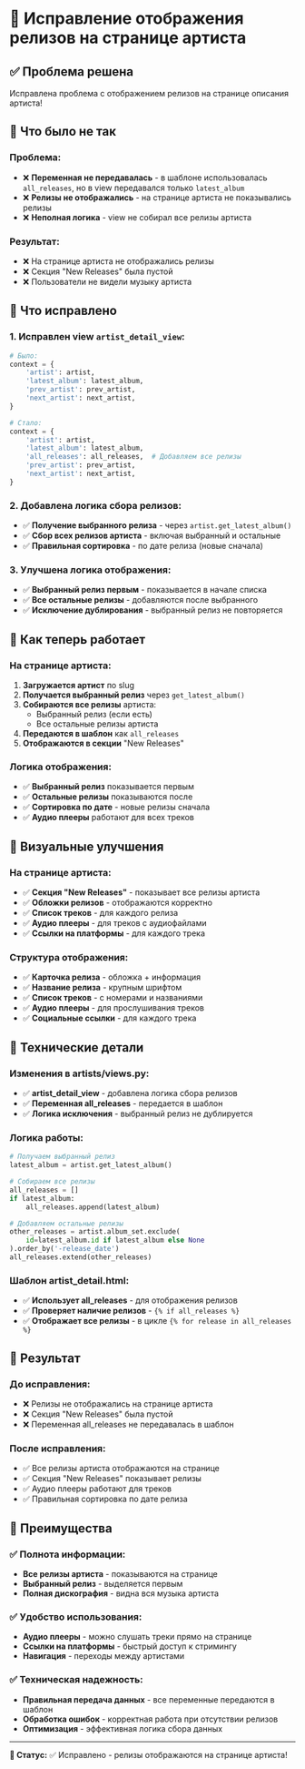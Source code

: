 # 🎵 Исправление отображения релизов на странице артиста

## ✅ Проблема решена

Исправлена проблема с отображением релизов на странице описания артиста!

## 🐛 Что было не так

### Проблема:
- ❌ **Переменная не передавалась** - в шаблоне использовалась `all_releases`, но в view передавался только `latest_album`
- ❌ **Релизы не отображались** - на странице артиста не показывались релизы
- ❌ **Неполная логика** - view не собирал все релизы артиста

### Результат:
- ❌ На странице артиста не отображались релизы
- ❌ Секция "New Releases" была пустой
- ❌ Пользователи не видели музыку артиста

## 🚀 Что исправлено

### 1. Исправлен view `artist_detail_view`:
```python
# Было:
context = {
    'artist': artist,
    'latest_album': latest_album,
    'prev_artist': prev_artist,
    'next_artist': next_artist,
}

# Стало:
context = {
    'artist': artist,
    'latest_album': latest_album,
    'all_releases': all_releases,  # Добавляем все релизы
    'prev_artist': prev_artist,
    'next_artist': next_artist,
}
```

### 2. Добавлена логика сбора релизов:
- ✅ **Получение выбранного релиза** - через `artist.get_latest_album()`
- ✅ **Сбор всех релизов артиста** - включая выбранный и остальные
- ✅ **Правильная сортировка** - по дате релиза (новые сначала)

### 3. Улучшена логика отображения:
- ✅ **Выбранный релиз первым** - показывается в начале списка
- ✅ **Все остальные релизы** - добавляются после выбранного
- ✅ **Исключение дублирования** - выбранный релиз не повторяется

## 🎯 Как теперь работает

### На странице артиста:
1. **Загружается артист** по slug
2. **Получается выбранный релиз** через `get_latest_album()`
3. **Собираются все релизы** артиста:
   - Выбранный релиз (если есть)
   - Все остальные релизы артиста
4. **Передаются в шаблон** как `all_releases`
5. **Отображаются в секции** "New Releases"

### Логика отображения:
- ✅ **Выбранный релиз** показывается первым
- ✅ **Остальные релизы** показываются после
- ✅ **Сортировка по дате** - новые релизы сначала
- ✅ **Аудио плееры** работают для всех треков

## 🎨 Визуальные улучшения

### На странице артиста:
- ✅ **Секция "New Releases"** - показывает все релизы артиста
- ✅ **Обложки релизов** - отображаются корректно
- ✅ **Список треков** - для каждого релиза
- ✅ **Аудио плееры** - для треков с аудиофайлами
- ✅ **Ссылки на платформы** - для каждого трека

### Структура отображения:
- ✅ **Карточка релиза** - обложка + информация
- ✅ **Название релиза** - крупным шрифтом
- ✅ **Список треков** - с номерами и названиями
- ✅ **Аудио плееры** - для прослушивания треков
- ✅ **Социальные ссылки** - для каждого трека

## 🔧 Технические детали

### Изменения в artists/views.py:
- ✅ **artist_detail_view** - добавлена логика сбора релизов
- ✅ **Переменная all_releases** - передается в шаблон
- ✅ **Логика исключения** - выбранный релиз не дублируется

### Логика работы:
```python
# Получаем выбранный релиз
latest_album = artist.get_latest_album()

# Собираем все релизы
all_releases = []
if latest_album:
    all_releases.append(latest_album)

# Добавляем остальные релизы
other_releases = artist.album_set.exclude(
    id=latest_album.id if latest_album else None
).order_by('-release_date')
all_releases.extend(other_releases)
```

### Шаблон artist_detail.html:
- ✅ **Использует all_releases** - для отображения релизов
- ✅ **Проверяет наличие релизов** - `{% if all_releases %}`
- ✅ **Отображает все релизы** - в цикле `{% for release in all_releases %}`

## 🎵 Результат

### До исправления:
- ❌ Релизы не отображались на странице артиста
- ❌ Секция "New Releases" была пустой
- ❌ Переменная all_releases не передавалась в шаблон

### После исправления:
- ✅ Все релизы артиста отображаются на странице
- ✅ Секция "New Releases" показывает релизы
- ✅ Аудио плееры работают для треков
- ✅ Правильная сортировка по дате релиза

## 🎯 Преимущества

### ✅ Полнота информации:
- **Все релизы артиста** - показываются на странице
- **Выбранный релиз** - выделяется первым
- **Полная дискография** - видна вся музыка артиста

### ✅ Удобство использования:
- **Аудио плееры** - можно слушать треки прямо на странице
- **Ссылки на платформы** - быстрый доступ к стримингу
- **Навигация** - переходы между артистами

### ✅ Техническая надежность:
- **Правильная передача данных** - все переменные передаются в шаблон
- **Обработка ошибок** - корректная работа при отсутствии релизов
- **Оптимизация** - эффективная логика сбора данных

---

**🎵 Статус:** ✅ Исправлено - релизы отображаются на странице артиста! 